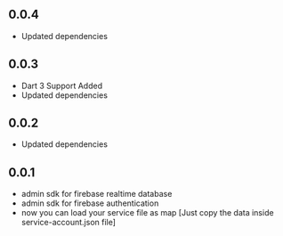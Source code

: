 ## 0.0.4

- Updated dependencies

## 0.0.3

- Dart 3 Support Added
- Updated dependencies

## 0.0.2

- Updated dependencies

## 0.0.1

- admin sdk for firebase realtime database
- admin sdk for firebase authentication
- now you can load your service file as map [Just copy the data inside service-account.json file]
